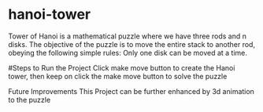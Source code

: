 # hanoi-tower
Tower of Hanoi is a mathematical puzzle where we have three rods and n disks. The objective of the puzzle is to move the entire stack to another rod, obeying the following simple rules: Only one disk can be moved at a time.

#Steps to Run the Project
Click make move button to create the Hanoi tower, then keep on click the make move button to solve the puzzle

Future Improvements
This Project can be further enhanced by 3d animation to the puzzle
